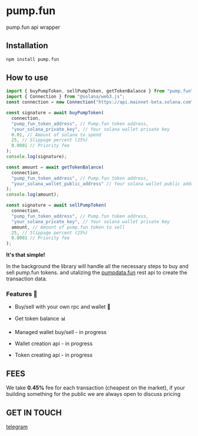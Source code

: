 # pump.fun

pump.fun api wrapper

## Installation

```bash
npm install pump.fun
```

## How to use

```typescript
import { buyPumpToken, sellPumpToken, getTokenBalance } from "pump.fun";
import { Connection } from "@solana/web3.js";
const connection = new Connection("https://api.mainnet-beta.solana.com");

const signature = await buyPumpToken(
  connection,
  "pump_fun_token_address", // Pump.fun token address,
  "your_solana_private_key", // Your solana wallet private key
  0.01, // Amount of solana to spend
  25, // Slippage percent (25%)
  0.0001 // Priority fee
);
console.log(signature);

const amount = await getTokenBalance(
  connection,
  "pump_fun_token_address", // Pump.fun token address,
  "your_solana_wallet_public_address" // Your solana wallet public address
);
console.log(amount);

const signature = await sellPumpToken(
  connection,
  "pump_fun_token_address", // Pump.fun token address,
  "your_solana_private_key", // Your solana wallet private key
  amount, // Amount of pump.fun token to sell
  25, // Slippage percent (25%)
  0.0001 // Priority fee
);
```

**It's that simple!**

In the background the library will handle all the necessary steps to buy and sell pump.fun tokens. and utalizing the [pumpdata.fun](https://github.com/Fn0skig/api.pump.fun) rest api to create the transaction data.

### Features 🎉

- Buy/sell with your own rpc and wallet 💸
- Get token balance 📊

- Managed wallet buy/sell - in progress
- Wallet creation api - in progress
- Token creating api - in progress

## **FEES**

We take **0.45%** fee for each transaction (cheapest on the market), if your building something for the public we are always open to discuss pricing

## **GET IN TOUCH**

[telegram](https://t.me/+GzHpjFuw1iVhMWZk)
